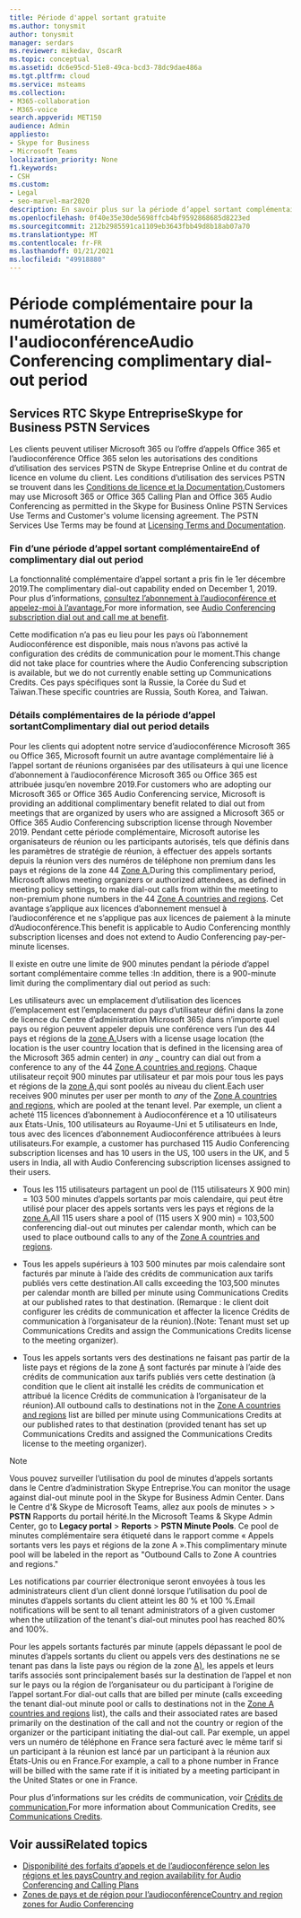 ```yaml
---
title: Période d'appel sortant gratuite
ms.author: tonysmit
author: tonysmit
manager: serdars
ms.reviewer: mikedav, OscarR
ms.topic: conceptual
ms.assetid: dc6e95cd-51e8-49ca-bcd3-78dc9dae486a
ms.tgt.pltfrm: cloud
ms.service: msteams
ms.collection:
- M365-collaboration
- M365-voice
search.appverid: MET150
audience: Admin
appliesto:
- Skype for Business
- Microsoft Teams
localization_priority: None
f1.keywords:
- CSH
ms.custom:
- Legal
- seo-marvel-mar2020
description: En savoir plus sur la période d’appel sortant complémentaire pour le plan d’appel Microsoft 365 ou Office 365 et l’audioconférence Office 365 dans Microsoft Teams.
ms.openlocfilehash: 0f40e35e30de5698ffcb4bf9592868685d8223ed
ms.sourcegitcommit: 212b2985591ca1109eb3643fbb49d8b18ab07a70
ms.translationtype: MT
ms.contentlocale: fr-FR
ms.lasthandoff: 01/21/2021
ms.locfileid: "49918880"
---
```

# <a name="audio-conferencing-complimentary-dial-out-period"></a><span data-ttu-id="53ef7-103">Période complémentaire pour la numérotation de l'audioconférence</span><span class="sxs-lookup"><span data-stu-id="53ef7-103">Audio Conferencing complimentary dial-out period</span></span>

## <a name="skype-for-business-pstn-services"></a><span data-ttu-id="53ef7-104">Services RTC Skype Entreprise</span><span class="sxs-lookup"><span data-stu-id="53ef7-104">Skype for Business PSTN Services</span></span>

<span data-ttu-id="53ef7-p101">Les clients peuvent utiliser Microsoft 365 ou l’offre d’appels Office 365 et l’audioconférence Office 365 selon les autorisations des conditions d’utilisation des services PSTN de Skype Entreprise Online et du contrat de licence en volume du client. Les conditions d’utilisation des services PSTN se trouvent dans les [Conditions de licence et la Documentation.](http://www.microsoftvolumelicensing.com/DocumentSearch.aspx?Mode=2&amp;Keyword=PSTN)</span><span class="sxs-lookup"><span data-stu-id="53ef7-p101">Customers may use Microsoft 365 or Office 365 Calling Plan and Office 365 Audio Conferencing as permitted in the Skype for Business Online PSTN Services Use Terms and Customer's volume licensing agreement. The PSTN Services Use Terms may be found at [Licensing Terms and Documentation](http://www.microsoftvolumelicensing.com/DocumentSearch.aspx?Mode=2&amp;Keyword=PSTN).</span></span>
  
### <a name="end-of-complimentary-dial-out-period"></a><span data-ttu-id="53ef7-107">Fin d’une période d’appel sortant complémentaire</span><span class="sxs-lookup"><span data-stu-id="53ef7-107">End of complimentary dial out period</span></span>

<span data-ttu-id="53ef7-108">La fonctionnalité complémentaire d’appel sortant a pris fin le 1er décembre 2019.</span><span class="sxs-lookup"><span data-stu-id="53ef7-108">The complimentary dial-out capability ended on December 1, 2019.</span></span> <span data-ttu-id="53ef7-109">Pour plus d’informations, [consultez l’abonnement à l’audioconférence et appelez-moi à l’avantage.](audio-conferencing-subscription-dial-out.md)</span><span class="sxs-lookup"><span data-stu-id="53ef7-109">For more information, see [Audio Conferencing subscription dial out and call me at benefit](audio-conferencing-subscription-dial-out.md).</span></span> 

<span data-ttu-id="53ef7-110">Cette modification n’a pas eu lieu pour les pays où l’abonnement Audioconférence est disponible, mais nous n’avons pas activé la configuration des crédits de communication pour le moment.</span><span class="sxs-lookup"><span data-stu-id="53ef7-110">This change did not take place for countries where the Audio Conferencing subscription is available, but we do not currently enable setting up Communications Credits.</span></span> <span data-ttu-id="53ef7-111">Ces pays spécifiques sont la Russie, la Corée du Sud et Taïwan.</span><span class="sxs-lookup"><span data-stu-id="53ef7-111">These specific countries are Russia, South Korea, and Taiwan.</span></span>

### <a name="complimentary-dial-out-period-details"></a><span data-ttu-id="53ef7-112">Détails complémentaires de la période d’appel sortant</span><span class="sxs-lookup"><span data-stu-id="53ef7-112">Complimentary dial out period details</span></span>

<span data-ttu-id="53ef7-113">Pour les clients qui adoptent notre service d’audioconférence Microsoft 365 ou Office 365, Microsoft fournit un autre avantage complémentaire lié à l’appel sortant de réunions organisées par des utilisateurs à qui une licence d’abonnement à l’audioconférence Microsoft 365 ou Office 365 est attribuée jusqu’en novembre 2019.</span><span class="sxs-lookup"><span data-stu-id="53ef7-113">For customers who are adopting our Microsoft 365 or Office 365 Audio Conferencing service, Microsoft is providing an additional complimentary benefit related to dial out from meetings that are organized by users who are assigned a Microsoft 365 or Office 365 Audio Conferencing subscription license through November 2019.</span></span> <span data-ttu-id="53ef7-114">Pendant cette période complémentaire, Microsoft autorise les organisateurs de réunion ou les participants autorisés, tels que définis dans les paramètres de stratégie de réunion, à effectuer des appels sortants depuis la réunion vers des numéros de téléphone non premium dans les pays et régions de la zone 44 [Zone A.](audio-conferencing-zones.md)</span><span class="sxs-lookup"><span data-stu-id="53ef7-114">During this complimentary period, Microsoft allows meeting organizers or authorized attendees, as defined in meeting policy settings, to make dial-out calls from within the meeting to non-premium phone numbers in the 44 [Zone A countries and regions](audio-conferencing-zones.md).</span></span> <span data-ttu-id="53ef7-115">Cet avantage s’applique aux licences d’abonnement mensuel à l’audioconférence et ne s’applique pas aux licences de paiement à la minute d’Audioconférence.</span><span class="sxs-lookup"><span data-stu-id="53ef7-115">This benefit is applicable to Audio Conferencing monthly subscription licenses and does not extend to Audio Conferencing pay-per-minute licenses.</span></span>

<span data-ttu-id="53ef7-116">Il existe en outre une limite de 900 minutes pendant la période d’appel sortant complémentaire comme telles :</span><span class="sxs-lookup"><span data-stu-id="53ef7-116">In addition, there is a 900-minute limit during the complimentary dial out period as such:</span></span>

<span data-ttu-id="53ef7-117">Les utilisateurs avec un emplacement d’utilisation des licences (l’emplacement est l’emplacement du pays d’utilisateur défini dans la zone de licence du Centre d’administration Microsoft 365) dans n’importe quel pays ou région peuvent appeler depuis une conférence vers l’un des 44 pays et régions de la [zone A.](audio-conferencing-zones.md)</span><span class="sxs-lookup"><span data-stu-id="53ef7-117">Users with a license usage location (the location is the user country location that is defined in the licensing area of the Microsoft 365 admin center) in _any_ _ country can dial out from a conference to any of the 44 [Zone A countries and regions](audio-conferencing-zones.md).</span></span> <span data-ttu-id="53ef7-118">Chaque utilisateur reçoit 900 minutes  par utilisateur et par mois pour tous les pays et régions de la [zone A,](audio-conferencing-zones.md)qui sont poolés au niveau du client.</span><span class="sxs-lookup"><span data-stu-id="53ef7-118">Each user receives 900 minutes per user per month to _any_ of the [Zone A countries and regions](audio-conferencing-zones.md), which are pooled at the tenant level.</span></span> <span data-ttu-id="53ef7-119">Par exemple, un client a acheté 115 licences d’abonnement à Audioconférence et a 10 utilisateurs aux États-Unis, 100 utilisateurs au Royaume-Uni et 5 utilisateurs en Inde, tous avec des licences d’abonnement Audioconférence attribuées à leurs utilisateurs.</span><span class="sxs-lookup"><span data-stu-id="53ef7-119">For example, a customer has purchased 115 Audio Conferencing subscription licenses and has 10 users in the US, 100 users in the UK, and 5 users in India, all with Audio Conferencing subscription licenses assigned to their users.</span></span>

- <span data-ttu-id="53ef7-120">Tous les 115 utilisateurs partagent un pool de (115 utilisateurs X 900 min) = 103 500 minutes d’appels sortants par mois calendaire, qui peut être utilisé pour placer des appels sortants vers les pays et régions de la [zone A.](audio-conferencing-zones.md)</span><span class="sxs-lookup"><span data-stu-id="53ef7-120">All 115 users share a pool of (115 users X 900 min) = 103,500 conferencing dial-out out minutes per calendar month, which can be used to place outbound calls to any of the [Zone A countries and regions](audio-conferencing-zones.md).</span></span>

- <span data-ttu-id="53ef7-121">Tous les appels supérieurs à 103 500 minutes par mois calendaire sont facturés par minute à l’aide des crédits de communication aux tarifs publiés vers cette destination.</span><span class="sxs-lookup"><span data-stu-id="53ef7-121">All calls exceeding the 103,500 minutes per calendar month are billed per minute using Communications Credits at our published rates to that destination.</span></span> <span data-ttu-id="53ef7-122">(Remarque : le client doit configurer les crédits de communication et affecter la licence Crédits de communication à l’organisateur de la réunion).</span><span class="sxs-lookup"><span data-stu-id="53ef7-122">(Note: Tenant must set up Communications Credits and assign the Communications Credits license to the meeting organizer).</span></span>

- <span data-ttu-id="53ef7-123">Tous les appels sortants vers des destinations ne faisant pas partir de la liste pays et régions de la zone [A](audio-conferencing-zones.md) sont facturés par minute à l’aide des crédits de communication aux tarifs publiés vers cette destination (à condition que le client ait installé les crédits de communication et attribué la licence Crédits de communication à l’organisateur de la réunion).</span><span class="sxs-lookup"><span data-stu-id="53ef7-123">All outbound calls to destinations not in the [Zone A countries and regions](audio-conferencing-zones.md) list are billed per minute using Communications Credits at our published rates to that destination (provided tenant has set up Communications Credits and assigned the Communications Credits license to the meeting organizer).</span></span>

> [!NOTE]
> <span data-ttu-id="53ef7-124">Vous pouvez surveiller l’utilisation du pool de minutes d’appels sortants dans le Centre d’administration Skype Entreprise.</span><span class="sxs-lookup"><span data-stu-id="53ef7-124">You can monitor the usage against dial-out minute pool in the Skype for Business Admin Center.</span></span> <span data-ttu-id="53ef7-125">Dans le Centre d'& Skype de Microsoft Teams, allez aux pools de minutes  >    >  **PSTN** Rapports du portail hérité.</span><span class="sxs-lookup"><span data-stu-id="53ef7-125">In the Microsoft Teams & Skype Admin Center, go to **Legacy portal** > **Reports** > **PSTN Minute Pools**.</span></span> <span data-ttu-id="53ef7-126">Ce pool de minutes complémentaire sera étiqueté dans le rapport comme « Appels sortants vers les pays et régions de la zone A ».</span><span class="sxs-lookup"><span data-stu-id="53ef7-126">This complimentary minute pool will be labeled in the report as "Outbound Calls to Zone A countries and regions."</span></span>

<span data-ttu-id="53ef7-127">Les notifications par courrier électronique seront envoyées à tous les administrateurs client d’un client donné lorsque l’utilisation du pool de minutes d’appels sortants du client atteint les 80 % et 100 %.</span><span class="sxs-lookup"><span data-stu-id="53ef7-127">Email notifications will be sent to all tenant administrators of a given customer when the utilization of the tenant's dial-out minutes pool has reached 80% and 100%.</span></span>

<span data-ttu-id="53ef7-128">Pour les appels sortants facturés par minute (appels dépassant le pool de minutes d’appels sortants du client ou appels vers des destinations ne se tenant pas dans la liste pays ou région de la zone [A),](audio-conferencing-zones.md) les appels et leurs tarifs associés sont principalement basés sur la destination de l’appel et non sur le pays ou la région de l’organisateur ou du participant à l’origine de l’appel sortant.</span><span class="sxs-lookup"><span data-stu-id="53ef7-128">For dial-out calls that are billed per minute (calls exceeding the tenant dial-out minute pool or calls to destinations not in the [Zone A countries and regions](audio-conferencing-zones.md) list), the calls and their associated rates are based primarily on the destination of the call and not the country or region of the organizer or the participant initiating the dial-out call.</span></span> <span data-ttu-id="53ef7-129">Par exemple, un appel vers un numéro de téléphone en France sera facturé avec le même tarif si un participant à la réunion est lancé par un participant à la réunion aux États-Unis ou en France.</span><span class="sxs-lookup"><span data-stu-id="53ef7-129">For example, a call to a phone number in France will be billed with the same rate if it is initiated by a meeting participant in the United States or one in France.</span></span>

<span data-ttu-id="53ef7-130">Pour plus d’informations sur les crédits de communication, voir [Crédits de communication.](what-are-communications-credits.md)</span><span class="sxs-lookup"><span data-stu-id="53ef7-130">For more information about Communication Credits, see [Communications Credits](what-are-communications-credits.md).</span></span>
     
## <a name="related-topics"></a><span data-ttu-id="53ef7-131">Voir aussi</span><span class="sxs-lookup"><span data-stu-id="53ef7-131">Related topics</span></span>

- [<span data-ttu-id="53ef7-132">Disponibilité des forfaits d’appels et de l’audioconférence selon les régions et les pays</span><span class="sxs-lookup"><span data-stu-id="53ef7-132">Country and region availability for Audio Conferencing and Calling Plans</span></span>](country-and-region-availability-for-audio-conferencing-and-calling-plans/country-and-region-availability-for-audio-conferencing-and-calling-plans.md)
- [<span data-ttu-id="53ef7-133">Zones de pays et de région pour l’audioconférence</span><span class="sxs-lookup"><span data-stu-id="53ef7-133">Country and region zones for Audio Conferencing</span></span>](audio-conferencing-zones.md)

